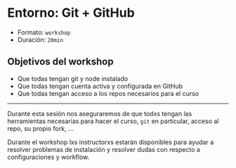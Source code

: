 # Entorno: Git + GitHub


* Formato: `workshop`
* Duración: `20min`

## Objetivos del workshop

* Que todas tengan git y node instalado
* Que todas tengan cuenta activa y configurada en GitHub
* Que todas tengan acceso a los repos necesarios para el curso

***

Durante esta sesión nos aseguraremos de que todxs tengan las herramientas
necesarias para hacer el curso, `git` en particular, acceso al repo, su propio
fork, ...

Durante el workshop lxs instructorxs estarán disponibles para ayudar a resolver
problemas de instalación y resolver dudas con respecto a configuraciones y
workflow.
